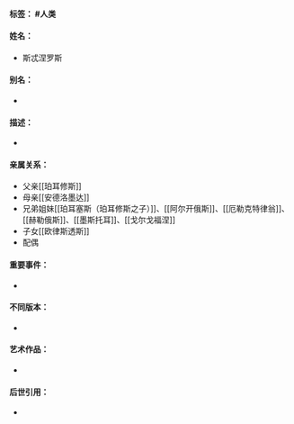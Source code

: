 #### 标签： #人类
#### 姓名：
- 斯忒涅罗斯
#### 别名：
- 
#### 描述：
- 
#### 亲属关系：
- 父亲[[珀耳修斯]]
- 母亲[[安德洛墨达]]
- 兄弟姐妹[[珀耳塞斯（珀耳修斯之子）]]、[[阿尔开俄斯]]、[[厄勒克特律翁]]、[[赫勒俄斯]]、[[墨斯托耳]]、[[戈尔戈福涅]]
- 子女[[欧律斯透斯]]
- 配偶
#### 重要事件：
- 
#### 不同版本：
- 
#### 艺术作品：
- 
#### 后世引用：
- 